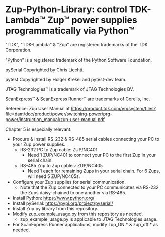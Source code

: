 # Zup-Python-Library: control TDK-Lambda™ Zup™ power supplies programmatically via Python™
"TDK", "TDK-Lambda" & "Zup" are registered trademarks of the TDK Corporation.

"Python" is a registered trademark of the Python Software Foundation.

pySerial Copyrighted by Chris Liechti.

pytest Copyrighted by Holger Krekel and pytest-dev team.

JTAG Technologies™ is a trademark of JTAG Technologies BV.

ScanExpress™ & ScanExpress Runner™ are trademarks of Corelis, Inc.

Reference: Zup User Manual at https://product.tdk.com/en/system/files?file=dam/doc/product/power/switching-power/prg-power/instruction_manual/zup-user-manual.pdf

Chapter 5 is especially relevant.

- Procure & install RS-232 & RS-485 serial cables connecting your PC to your Zup power supplies.
  - RS-232 PC to Zup cable: ZUP/NC401
    - Need 1 ZUP/NC401 to connect your PC to the first Zup in your serial chain.
  - RS-485 Zup to Zup cables: ZUP/NC405
    - Need 1 each for remaining Zups in your serial chain.  For 6 Zups, will need 5 ZUP/NC405s.
- Configure your Zup supplies for serial communication.
  - Note that the Zup connected to your PC communicates via RS-232, the Zups daisy-chained to one another via RS-485.
- Install Python:  https://www.python.org/
- Install pySerial: https://pypi.org/project/pyserial/
- Install Zup.py library from this repository.
- Modify zup_example_usage.py from this repository as needed.
  - zup_example_usage.py is applicable to JTAG Technologies usage.
- For ScanExpress Runner applications, modify zup_ON.* & zup_off.* as needed.
